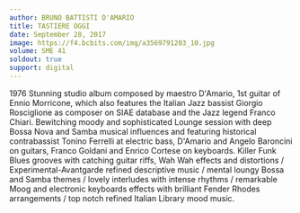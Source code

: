 ```yaml
---
author: BRUNO BATTISTI D'AMARIO
title: TASTIERE OGGI
date: September 28, 2017
image: https://f4.bcbits.com/img/a3569791203_10.jpg
volume: SME 41
soldout: true
support: digital
---
```


1976 Stunning studio album composed by maestro D'Amario, 1st guitar of Ennio Morricone, which also features the Italian Jazz bassist Giorgio Rosciglione as composer on SIAE database and the Jazz legend Franco Chiari. Bewitching moody and sophisticated Lounge session with deep Bossa Nova and Samba musical influences and featuring historical contrabassist Tonino Ferrelli at electric bass, D'Amario and Angelo Baroncini on guitars, Franco Goldani and Enrico Cortese on keyboards. Killer Funk Blues grooves with catching guitar riffs, Wah Wah effects and distortions / Experimental-Avantgarde refined descriptive music / mental loungy Bossa and Samba themes / lovely interludes with intense rhythms / remarkable Moog and electronic keyboards effects with brilliant Fender Rhodes arrangements / top notch refined Italian Library mood music.

<script src='https://player.believe.fr/html5player/3614977777871/53f5dde7044c7-350.js' type='text/javascript'></script>